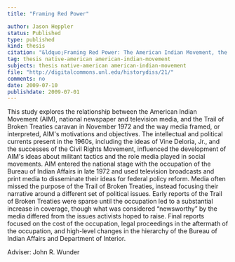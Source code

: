 ```yaml
---
title: "Framing Red Power"

author: Jason Heppler
status: Published
type: published
kind: thesis
citation: "&ldquo;Framing Red Power: The American Indian Movement, the Trail of Broken Treaties, and the Politics of Media.&rdquo; M.A. Thesis."
tag: thesis native-american american-indian-movement
subjects: thesis native-american american-indian-movement
file: "http://digitalcommons.unl.edu/historydiss/21/"
comments: no
date: 2009-07-10
publishdate: 2009-07-01
---
```


This study explores the relationship between the American Indian Movement (AIM), national newspaper and television media, and the Trail of Broken Treaties caravan in November 1972 and the way media framed, or interpreted, AIM's motivations and objectives. The intellectual and political currents present in the 1960s, including the ideas of Vine Deloria, Jr., and the successes of the Civil Rights Movement, influenced the development of AIM's ideas about militant tactics and the role media played in social movements. AIM entered the national stage with the occupation of the Bureau of Indian Affairs in late 1972 and used television broadcasts and print media to disseminate their ideas for federal policy reform. Media often missed the purpose of the Trail of Broken Treaties, instead focusing their narrative around a different set of political issues. Early reports of the Trail of Broken Treaties were sparse until the occupation led to a substantial increase in coverage, though what was considered “newsworthy” by the media differed from the issues activists hoped to raise. Final reports focused on the cost of the occupation, legal proceedings in the aftermath of the occupation, and high-level changes in the hierarchy of the Bureau of Indian Affairs and Department of Interior.

Adviser: John R. Wunder

